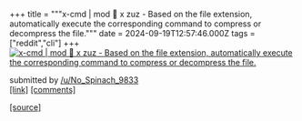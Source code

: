 +++
title = """x-cmd | mod 🧩 x zuz - Based on the file extension, automatically execute the corresponding command to compress or decompress the file."""
date = 2024-09-19T12:57:46.000Z
tags = ["reddit","cli"]
+++
[![x-cmd | mod 🧩 x zuz - Based on the file extension, automatically execute the corresponding command to compress or decompress the file.](https://external-preview.redd.it/azdwdTM5OGxqcnBkMYcOcmawoKJK7WyTq6jQfmuLd1nDCBCkLQDGY7sBOEIF.png?width=640&crop=smart&auto=webp&s=a4ca52ef4894c8d27baaf0fc39d67f2ecc5b8f01 "x-cmd | mod 🧩 x zuz - Based on the file extension, automatically execute the corresponding command to compress or decompress the file.")](https://www.reddit.com/r/commandline/comments/1fkk6z2/xcmd_mod_x_zuz_based_on_the_file_extension/)

submitted by [/u/No\_Spinach\_9833](https://www.reddit.com/user/No_Spinach_9833)  
[\[link\]](https://v.redd.it/4xjk098ljrpd1) [\[comments\]](https://www.reddit.com/r/commandline/comments/1fkk6z2/xcmd_mod_x_zuz_based_on_the_file_extension/)

[[source]](https://www.reddit.com/r/commandline/comments/1fkk6z2/xcmd_mod_x_zuz_based_on_the_file_extension/)
